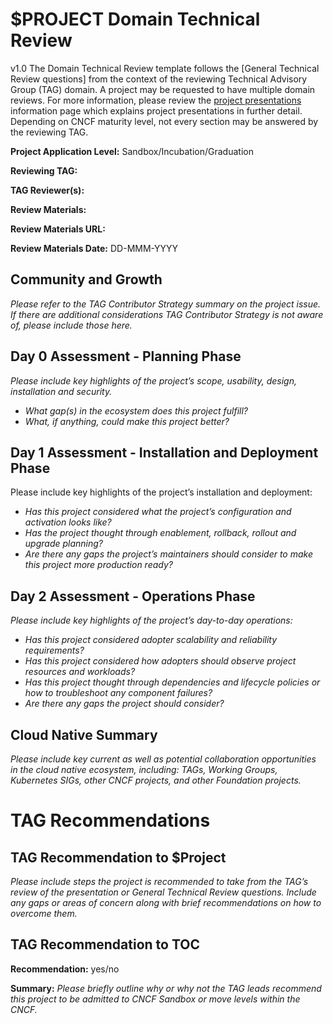 # $PROJECT Domain Technical Review

v1.0
The Domain Technical Review template follows the [General Technical Review questions] from the context of the reviewing Technical Advisory Group (TAG) domain. A project may be requested to have multiple domain reviews. For more information, please review the [project presentations]( ) information page which explains project presentations in further detail. Depending on CNCF maturity level, not every section may be answered by the reviewing TAG.

**Project Application Level:** Sandbox/Incubation/Graduation

**Reviewing TAG:** 

**TAG Reviewer(s):** 

**Review Materials:** <presentation to TAG or General Technical Review questionnaire>

**Review Materials URL:** 

**Review Materials Date:** DD-MMM-YYYY 


##  Community and Growth
*Please refer to the TAG Contributor Strategy summary on the project issue. If there are additional considerations TAG Contributor Strategy is not aware of, please include those here.*


<!-- (TAG assertion goes here) -->

##  Day 0 Assessment - Planning Phase
*Please include key highlights of the project’s scope, usability, design, installation and security.* 
* _What gap(s) in the ecosystem does this project fulfill?_ 
* _What, if anything, could make this project better?_


<!-- (TAG assertion goes here) -->


##  Day 1 Assessment - Installation and Deployment Phase
Please include key highlights of the project’s installation and deployment:
* _Has this project considered what the project’s configuration and activation looks like?_ 
* _Has the project thought through enablement, rollback, rollout and upgrade planning?_ 
* _Are there any gaps the project’s maintainers should consider to make this project more production ready?_

<!-- (TAG assertion goes here) -->

## Day 2 Assessment - Operations Phase
*Please include key highlights of the project’s day-to-day operations:*
* _Has this project considered adopter scalability and reliability requirements?_
* _Has this project considered how adopters should observe project resources and workloads?_ 
* _Has this project thought through dependencies and lifecycle policies or how to troubleshoot any component failures?_ 
* _Are there any gaps the project should consider?_

<!-- (TAG assertion goes here) -->

## Cloud Native Summary
*Please include key current as well as potential collaboration opportunities in the cloud native ecosystem, including: TAGs, Working Groups, Kubernetes SIGs, other CNCF projects, and other Foundation projects.*

<!-- (TAG assertion goes here) -->

# TAG Recommendations

## TAG Recommendation to $Project
*Please include steps the project is recommended to take from the TAG’s review of the presentation or General Technical Review questions. Include any gaps or areas of concern along with brief recommendations on how to overcome them.*

<!-- (TAG assertion goes here) -->

## TAG Recommendation to TOC

**Recommendation:** yes/no

**Summary:** 
*Please briefly outline why or why not the TAG leads recommend this project to be admitted to CNCF Sandbox or move levels within the CNCF.*

<!-- (TAG assertion goes here) -->

